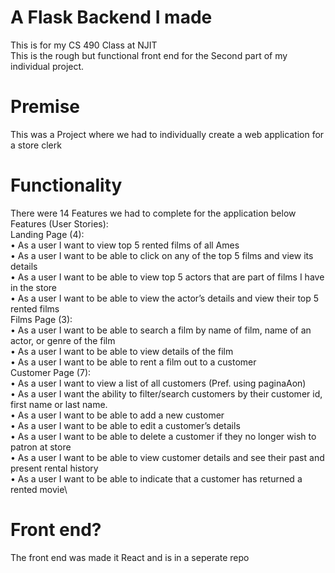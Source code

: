 # A Flask Backend I made
This is for my CS 490 Class at NJIT\
This is the rough but functional front end for the Second part of my individual project.

# Premise
This was a Project where we had to individually create a web application for a store clerk

# Functionality
There were 14 Features we had to complete for the application below
Features (User Stories):\
Landing Page (4):\
• As a user I want to view top 5 rented films of all Ames\
• As a user I want to be able to click on any of the top 5 films and view its details\
• As a user I want to be able to view top 5 actors that are part of films I have in the store\
• As a user I want to be able to view the actor’s details and view their top 5 rented films\
Films Page (3):\
• As a user I want to be able to search a film by name of film, name of an actor, or genre of
the film\
• As a user I want to be able to view details of the film\
• As a user I want to be able to rent a film out to a customer\
Customer Page (7):\
• As a user I want to view a list of all customers (Pref. using paginaAon)\
• As a user I want the ability to filter/search customers by their customer id, first name or
last name.\
• As a user I want to be able to add a new customer\
• As a user I want to be able to edit a customer’s details\
• As a user I want to be able to delete a customer if they no longer wish to patron at store\
• As a user I want to be able to view customer details and see their past and present rental
history\
• As a user I want to be able to indicate that a customer has returned a rented movie\

# Front end?
The front end was made it React and is in a seperate repo

